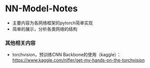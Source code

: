 # NN-Model-Notes

- 主要内容为各网络框架的pytorch简单实现
- 简单的展示，分析各类网络的结构

### 其他相关内容

- torchvision，预训练CNN Backbone的使用（kaggle）：https://www.kaggle.com/nifler/get-my-hands-on-the-torchvision

